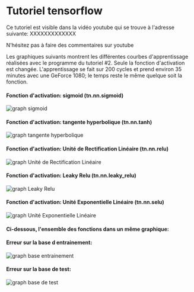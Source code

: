 # Tutoriel tensorflow

Ce tutoriel est visible dans la vidéo youtube qui se trouve à l'adresse suivante:
XXXXXXXXXXXXX

N'hésitez pas à faire des commentaires sur youtube

Les graphiques suivants montrent les différentes courbes d'apprentissage réalisées avec le programme du tutoriel #2. Seule la fonction d'activation est changée.
L'apprentissage se fait sur 200 cycles et prend environ 35 minutes avec une GeForce 1080; le temps reste le même quelque soit la fonction.

#### Fonction d'activation: sigmoid (tn.nn.sigmoid)
![graph sigmoid](https://github.com/L42Project/Tutoriels/blob/master/Tensorflow/tutoriel5/Figure_sigmoid.png)

#### Fonction d'activation: tangente hyperbolique (tn.nn.tanh)
![graph tangente hyperbolique](https://github.com/L42Project/Tutoriels/blob/master/Tensorflow/tutoriel5/Figure_tanh.png)

#### Fonction d'activation: Unité de Rectification Linéaire (tn.nn.relu)
![graph Unité de Rectification Linéaire](https://github.com/L42Project/Tutoriels/blob/master/Tensorflow/tutoriel5/Figure_relu.png)

#### Fonction d'activation: Leaky Relu (tn.nn.leaky_relu)
![graph Leaky Relu](https://github.com/L42Project/Tutoriels/blob/master/Tensorflow/tutoriel5/Figure_leaku_relu.png)

#### Fonction d'activation: Unité Exponentielle Linéaire (tn.nn.selu)
![graph Unité Exponentielle Linéaire](https://github.com/L42Project/Tutoriels/blob/master/Tensorflow/tutoriel5/Figure_selu.png)

#### Ci-dessous, l'ensemble des fonctions dans un même graphique:

#### Erreur sur la base d entrainement:
![graph base entrainement](https://github.com/L42Project/Tutoriels/blob/master/Tensorflow/tutoriel5/Figure_all.png)

#### Erreur sur la base de test:
![graph base de test](https://github.com/L42Project/Tutoriels/blob/master/Tensorflow/tutoriel5/Figure_all_2.png)

